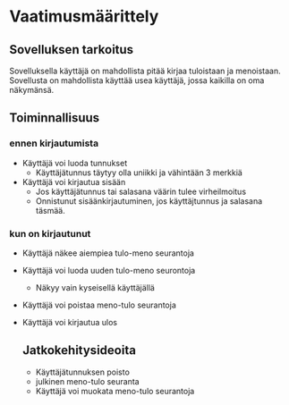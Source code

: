 # Vaatimusmäärittely

## Sovelluksen tarkoitus

Sovelluksella käyttäjä on mahdollista pitää kirjaa tuloistaan ja menoistaan. Sovellusta on mahdollista käyttää usea käyttäjä, jossa kaikilla on oma näkymänsä.

## Toiminnallisuus

### ennen kirjautumista
- Käyttäjä voi luoda tunnukset
    - Käyttäjätunnus täytyy olla uniikki ja vähintään 3 merkkiä
- Käyttäjä voi kirjautua sisään
    - Jos käyttäjätunnus tai salasana väärin tulee virheilmoitus
    - Onnistunut sisäänkirjautuminen, jos käyttäjtunnus ja salasana täsmää.

 ### kun on kirjautunut
 - Käyttäjä näkee aiempiea tulo-meno seurantoja
 - Käyttäjä voi luoda uuden tulo-meno seurontoja
   - Näkyy vain kyseisellä käyttäjällä
- Käyttäjä voi poistaa meno-tulo seurantoja
- Käyttäjä voi kirjautua ulos

  ## Jatkokehitysideoita

  - Käyttäjätunnuksen poisto
  - julkinen meno-tulo seuranta
  - Käyttäjä voi muokata meno-tulo seurantoja

